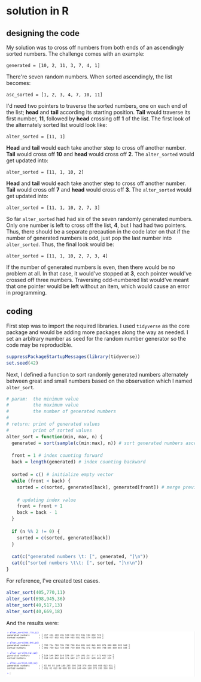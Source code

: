 # solution in R

## designing the code

My solution was to cross off numbers from both ends of an ascendingly sorted numbers. The challenge comes with an example:

```
generated = [10, 2, 11, 3, 7, 4, 1]
```

There're seven random numbers. When sorted ascendingly, the list becomes:

```
asc_sorted = [1, 2, 3, 4, 7, 10, 11]
```

I'd need two pointers to traverse the sorted numbers, one on each end of the list; **head** and **tail** according its starting position. **Tail** would traverse its first number, **11**, followed by **head** crossing off **1** of the list. The first look of the alternately sorted list would look like:

```
alter_sorted = [11, 1]
```

**Head** and **tail** would each take another step to cross off another number. **Tail** would cross off **10** and **head** would cross off **2**. The `alter_sorted` would get updated into:

```
alter_sorted = [11, 1, 10, 2]
```

**Head** and **tail** would each take another step to cross off another number. **Tail** would cross off **7** and **head** would cross off **3**. The `alter_sorted` would get updated into:

```
alter_sorted = [11, 1, 10, 2, 7, 3]
```

So far `alter_sorted` had had six of the seven randomly generated numbers. Only one number is left to cross off the list, **4**, but I had had two pointers. Thus, there should be a separate precaution in the code later on that if the number of generated numbers is odd, just pop the last number into `alter_sorted`. Thus, the final look would be:

```
alter_sorted = [11, 1, 10, 2, 7, 3, 4]
```

If the number of generated numbers is even, then there would be no problem at all. In that case, it would've stopped at **3**, each pointer would've crossed off three numbers. Traversing odd-numbered list would've meant that one pointer would be left without an item, which would cause an error in programming.

## coding

First step was to import the required libraries. I used `tidyverse` as the core package and would be adding more packages along the way as needed. I set an arbitrary number as seed for the random number generator so the code may be reproducible.

```r
suppressPackageStartupMessages(library(tidyverse))
set.seed(42)
```

Next, I defined a function to sort randomly generated numbers alternately between great and small numbers based on the observation which I named `alter_sort`.

```r
# param:  the minimum value
#         the maximum value
#         the number of generated numbers
#
# return: print of generated values
#         print of sorted values
alter_sort = function(min, max, n) {
  generated = sort(sample(c(min:max), n)) # sort generated numbers ascendingly
  
  front = 1 # index counting forward
  back = length(generated) # index counting backward
  
  sorted = c() # initialize empty vector
  while (front < back) {
    sorted = c(sorted, generated[back], generated[front]) # merge previous vector with sorted values
    
    # updating index value
    front = front + 1
    back = back - 1
  }
  
  if (n %% 2 != 0) {
    sorted = c(sorted, generated[back])
  }
  
  cat(c("generated numbers \t: [", generated, "]\n"))
  cat(c("sorted numbers \t\t: [", sorted, "]\n\n"))
}
```

For reference, I've created test cases.

```r
alter_sort(405,770,11)
alter_sort(698,945,36)
alter_sort(40,517,13)
alter_sort(40,669,18)
```

And the results were:

![](images/plot1.PNG)
